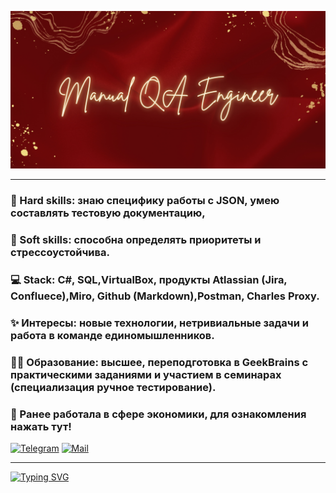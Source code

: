 ![Image alt](2.jpg)

---
### 🗿 Hard skills: знаю специфику работы с JSON, умею составлять тестовую документацию, 
### 🌿 Soft skills: способна определять приоритеты и стрессоустойчива.
### 💻 Stack: C#, SQL,VirtualBox, продукты Atlassian (Jira, Confluece),Miro, Github (Markdown),Postman, Charles Proxy.
### ✨ Интересы: новые технологии, нетривиальные задачи и работа в команде единомышленников. 
### 👩‍🎓 Образование: высшее, переподготовка в GeekBrains с практическими заданиями и участием в семинарах (специализация ручное тестирование).
### 👔 Ранее работала в сфере экономики, для ознакомления нажать тут!

[![Telegram](https://img.shields.io/badge/Telegram-2CA5E0?style=for-the-badge&logo=telegram&logoColor=white)](https://t.me/AnastasiiaKonkovaTr "Кликни на меня")
[![Mail](https://img.shields.io/badge/Mail.ru-%233780F1.svg?style=for-the-badge&logoColor=white)](mailto:anastasiya.komova@mail.ru "или на меня")

---

[![Typing SVG](https://readme-typing-svg.herokuapp.com?color=B00000&lines=💭+Активно+ищу+удаленную+работу)](https://git.io/typing-svg)

